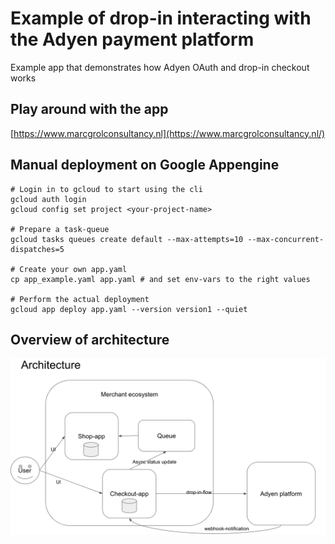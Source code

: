 # Example of drop-in interacting with the Adyen payment platform

Example app that demonstrates how Adyen OAuth and drop-in checkout works

## Play around with the app

[https://www.marcgrolconsultancy.nl](https://www.marcgrolconsultancy.nl/)

## Manual deployment on Google Appengine

    # Login in to gcloud to start using the cli
    gcloud auth login 
    gcloud config set project <your-project-name>   
    
    # Prepare a task-queue
    gcloud tasks queues create default --max-attempts=10 --max-concurrent-dispatches=5
    
    # Create your own app.yaml
    cp app_example.yaml app.yaml # and set env-vars to the right values
    
    # Perform the actual deployment
    gcloud app deploy app.yaml --version version1 --quiet

## Overview of architecture

![alt text](./docs/adyen_shop_architecture.png)
